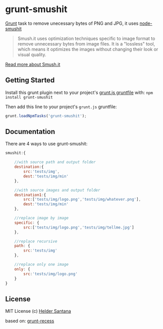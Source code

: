 grunt-smushit
=============

[Grunt][grunt] task to remove unecessary bytes of PNG and JPG, it uses [node-smushit][node-smushit] 

> Smush.it uses optimization techniques specific to image format to remove unnecessary bytes from image files. It is a "lossless" tool, which means it optimizes the images without changing their look or visual quality.

[Read more about Smush.it][smushit-site]

## Getting Started

Install this grunt plugin next to your project's [grunt.js gruntfile][getting_started] with: `npm install grunt-smushit`

Then add this line to your project's `grunt.js` gruntfile:

```javascript
grunt.loadNpmTasks('grunt-smushit');
```

## Documentation
There are 4 ways to use grunt-smushit:

```js
smushit:{

    //with source path and output folder
    destination:{
        src:'tests/img',
        dest:'tests/img/min'
    },

	//with source images and output folder
    destination1:{
        src:['tests/img/logo.png','tests/img/whatever.png'],
        dest:'tests/img/min'
    },

	//replace image by image
    specific: {
        src:['tests/img/logo.png','tests/img/tellme.jpg']
    },

    //replace recursive
    path: {
        src:'tests/img'  
    },

    //replace only one image
    only: {
        src:'tests/img/logo.png'
    }
}
```

## License

MIT License
(c) [Helder Santana](http://heldr.com)

based on: [grunt-recess][grunt-recess]

[grunt]: https://github.com/cowboy/grunt
[node-smushit]: https://github.com/colorhook/node-smushit
[getting_started]: https://github.com/cowboy/grunt/blob/master/docs/getting_started.md
[grunt-recess]: https://github.com/sindresorhus/grunt-recess
[smushit-site]: http://www.smushit.com/ysmush.it/